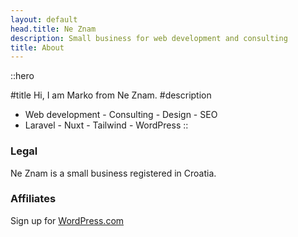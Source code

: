 ```yaml
---
layout: default
head.title: Ne Znam
description: Small business for web development and consulting
title: About
---
```


::hero

#title
Hi, I am Marko from Ne Znam.
#description
- Web development - Consulting - Design - SEO
- Laravel - Nuxt - Tailwind - WordPress
::

### Legal

Ne Znam is a small business registered in Croatia. 


### Affiliates

Sign up for [WordPress.com](https://automattic.pxf.io/1rdVDm)
